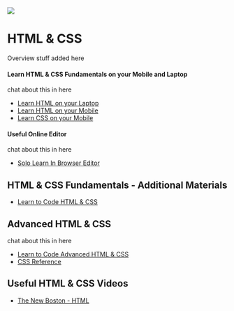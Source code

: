 <img src="https://github.com/Code-Institute-Org/Full-Stack-Web-Developer-Stream-0/blob/master/html5-css3.png">

# HTML & CSS

Overview stuff added here




#### Learn HTML & CSS Fundamentals on your Mobile and Laptop
 chat about this in here
 
 - [Learn HTML on your Laptop](http://code.sololearn.com)
 - [Learn HTML on your Mobile]( https://play.google.com/store/apps/details?id=com.sololearn.htmltrial&hl=en)
 - [Learn CSS on your Mobile](https://play.google.com/store/apps/details?id=com.sololearn.csstrial&hl=en)
 
 
#### Useful Online Editor

chat about this in here

- [Solo Learn In Browser Editor](http://code.sololearn.com/#html)

 
## HTML & CSS Fundamentals - Additional Materials
- [Learn to Code HTML & CSS](http://learn.shayhowe.com/html-css/)



## Advanced HTML & CSS

chat about this in here

- [Learn to Code Advanced HTML & CSS](http://learn.shayhowe.com/advanced-html-css/)
- [CSS Reference](http://tympanus.net/codrops/css_reference/)


## Useful HTML & CSS Videos

- [The New Boston - HTML ](https://thenewboston.com/videos.php?cat=43)